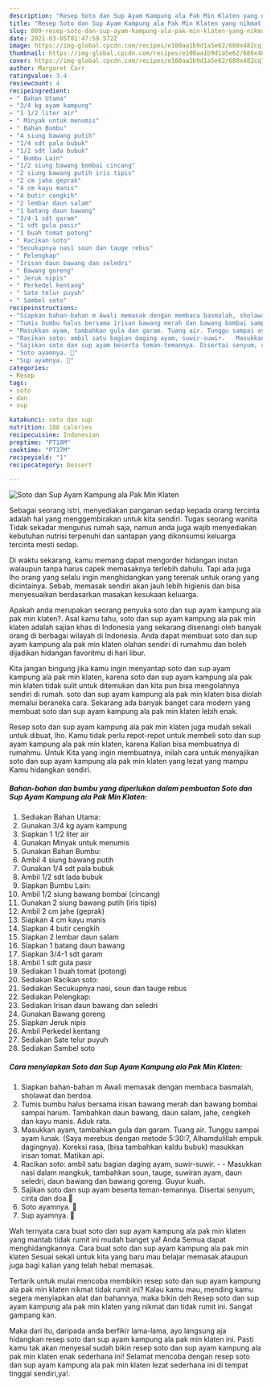 ```yaml
---
description: "Resep Soto dan Sup Ayam Kampung ala Pak Min Klaten yang nikmat Untuk Jualan"
title: "Resep Soto dan Sup Ayam Kampung ala Pak Min Klaten yang nikmat Untuk Jualan"
slug: 809-resep-soto-dan-sup-ayam-kampung-ala-pak-min-klaten-yang-nikmat-untuk-jualan
date: 2021-03-05T01:47:59.572Z
image: https://img-global.cpcdn.com/recipes/e100aa1b9d1a5e62/680x482cq70/soto-dan-sup-ayam-kampung-ala-pak-min-klaten-foto-resep-utama.jpg
thumbnail: https://img-global.cpcdn.com/recipes/e100aa1b9d1a5e62/680x482cq70/soto-dan-sup-ayam-kampung-ala-pak-min-klaten-foto-resep-utama.jpg
cover: https://img-global.cpcdn.com/recipes/e100aa1b9d1a5e62/680x482cq70/soto-dan-sup-ayam-kampung-ala-pak-min-klaten-foto-resep-utama.jpg
author: Margaret Carr
ratingvalue: 3.4
reviewcount: 4
recipeingredient:
- " Bahan Utama"
- "3/4 kg ayam kampung"
- "1 1/2 liter air"
- " Minyak untuk menumis"
- " Bahan Bumbu"
- "4 siung bawang putih"
- "1/4 sdt pala bubuk"
- "1/2 sdt lada bubuk"
- " Bumbu Lain"
- "1/2 siung bawang bombai cincang"
- "2 siung bawang putih iris tipis"
- "2 cm jahe geprak"
- "4 cm kayu manis"
- "4 butir cengkih"
- "2 lembar daun salam"
- "1 batang daun bawang"
- "3/4-1 sdt garam"
- "1 sdt gula pasir"
- "1 buah tomat potong"
- " Racikan soto"
- "Secukupnya nasi soun dan tauge rebus"
- " Pelengkap"
- "Irisan daun bawang dan seledri"
- " Bawang goreng"
- " Jeruk nipis"
- " Perkedel kentang"
- " Sate telur puyuh"
- " Sambel soto"
recipeinstructions:
- "Siapkan bahan-bahan m Awali memasak dengan membaca basmalah, sholawat dan berdoa."
- "Tumis bumbu halus bersama irisan bawang merah dan bawang bombai sampai harum. Tambahkan daun bawang, daun salam, jahe, cengkeh dan kayu manis. Aduk rata."
- "Masukkan ayam, tambahkan gula dan garam. Tuang air. Tunggu sampai ayam lunak. (Saya merebus dengan metode 5:30:7, Alhamdulillah empuk dagingnya). Koreksi rasa, (bisa tambahkan kaldu bubuk) masukkan irisan tomat. Matikan api."
- "Racikan soto: ambil satu bagian daging ayam, suwir-suwir.   Masukkan nasi dalam mangkuk, tambahkan soun, tauge, suwiran ayam, daun seledri, daun bawang dan bawang goreng. Guyur kuah."
- "Sajikan soto dan sup ayam beserta teman-temannya. Disertai senyum, cinta dan doa.🖤"
- "Soto ayamnya. 🖤"
- "Sup ayamnya. 🖤"
categories:
- Resep
tags:
- soto
- dan
- sup

katakunci: soto dan sup 
nutrition: 188 calories
recipecuisine: Indonesian
preptime: "PT18M"
cooktime: "PT37M"
recipeyield: "1"
recipecategory: Dessert

---
```



![Soto dan Sup Ayam Kampung ala Pak Min Klaten](https://img-global.cpcdn.com/recipes/e100aa1b9d1a5e62/680x482cq70/soto-dan-sup-ayam-kampung-ala-pak-min-klaten-foto-resep-utama.jpg)

Sebagai seorang istri, menyediakan panganan sedap kepada orang tercinta adalah hal yang menggembirakan untuk kita sendiri. Tugas seorang  wanita Tidak sekadar mengurus rumah saja, namun anda juga wajib menyediakan kebutuhan nutrisi terpenuhi dan santapan yang dikonsumsi keluarga tercinta mesti sedap.

Di waktu  sekarang, kamu memang dapat mengorder hidangan instan walaupun tanpa harus capek memasaknya terlebih dahulu. Tapi ada juga lho orang yang selalu ingin menghidangkan yang terenak untuk orang yang dicintainya. Sebab, memasak sendiri akan jauh lebih higienis dan bisa menyesuaikan berdasarkan masakan kesukaan keluarga. 



Apakah anda merupakan seorang penyuka soto dan sup ayam kampung ala pak min klaten?. Asal kamu tahu, soto dan sup ayam kampung ala pak min klaten adalah sajian khas di Indonesia yang sekarang disenangi oleh banyak orang di berbagai wilayah di Indonesia. Anda dapat membuat soto dan sup ayam kampung ala pak min klaten olahan sendiri di rumahmu dan boleh dijadikan hidangan favoritmu di hari libur.

Kita jangan bingung jika kamu ingin menyantap soto dan sup ayam kampung ala pak min klaten, karena soto dan sup ayam kampung ala pak min klaten tidak sulit untuk ditemukan dan kita pun bisa mengolahnya sendiri di rumah. soto dan sup ayam kampung ala pak min klaten bisa diolah memalui beraneka cara. Sekarang ada banyak banget cara modern yang membuat soto dan sup ayam kampung ala pak min klaten lebih enak.

Resep soto dan sup ayam kampung ala pak min klaten juga mudah sekali untuk dibuat, lho. Kamu tidak perlu repot-repot untuk membeli soto dan sup ayam kampung ala pak min klaten, karena Kalian bisa membuatnya di rumahmu. Untuk Kita yang ingin membuatnya, inilah cara untuk menyajikan soto dan sup ayam kampung ala pak min klaten yang lezat yang mampu Kamu hidangkan sendiri.

<!--inarticleads1-->

##### Bahan-bahan dan bumbu yang diperlukan dalam pembuatan Soto dan Sup Ayam Kampung ala Pak Min Klaten:

1. Sediakan  Bahan Utama:
1. Gunakan 3/4 kg ayam kampung
1. Siapkan 1 1/2 liter air
1. Gunakan  Minyak untuk menumis
1. Gunakan  Bahan Bumbu:
1. Ambil 4 siung bawang putih
1. Gunakan 1/4 sdt pala bubuk
1. Ambil 1/2 sdt lada bubuk
1. Siapkan  Bumbu Lain:
1. Ambil 1/2 siung bawang bombai (cincang)
1. Gunakan 2 siung bawang putih (iris tipis)
1. Ambil 2 cm jahe (geprak)
1. Siapkan 4 cm kayu manis
1. Siapkan 4 butir cengkih
1. Siapkan 2 lembar daun salam
1. Siapkan 1 batang daun bawang
1. Siapkan 3/4-1 sdt garam
1. Ambil 1 sdt gula pasir
1. Sediakan 1 buah tomat (potong)
1. Sediakan  Racikan soto:
1. Sediakan Secukupnya nasi, soun dan tauge rebus
1. Sediakan  Pelengkap:
1. Sediakan Irisan daun bawang dan seledri
1. Gunakan  Bawang goreng
1. Siapkan  Jeruk nipis
1. Ambil  Perkedel kentang
1. Sediakan  Sate telur puyuh
1. Sediakan  Sambel soto




<!--inarticleads2-->

##### Cara menyiapkan Soto dan Sup Ayam Kampung ala Pak Min Klaten:

1. Siapkan bahan-bahan m Awali memasak dengan membaca basmalah, sholawat dan berdoa.
1. Tumis bumbu halus bersama irisan bawang merah dan bawang bombai sampai harum. Tambahkan daun bawang, daun salam, jahe, cengkeh dan kayu manis. Aduk rata.
1. Masukkan ayam, tambahkan gula dan garam. Tuang air. Tunggu sampai ayam lunak. (Saya merebus dengan metode 5:30:7, Alhamdulillah empuk dagingnya). Koreksi rasa, (bisa tambahkan kaldu bubuk) masukkan irisan tomat. Matikan api.
1. Racikan soto: ambil satu bagian daging ayam, suwir-suwir.  -  - Masukkan nasi dalam mangkuk, tambahkan soun, tauge, suwiran ayam, daun seledri, daun bawang dan bawang goreng. Guyur kuah.
1. Sajikan soto dan sup ayam beserta teman-temannya. Disertai senyum, cinta dan doa.🖤
1. Soto ayamnya. 🖤
1. Sup ayamnya. 🖤




Wah ternyata cara buat soto dan sup ayam kampung ala pak min klaten yang mantab tidak rumit ini mudah banget ya! Anda Semua dapat menghidangkannya. Cara buat soto dan sup ayam kampung ala pak min klaten Sesuai sekali untuk kita yang baru mau belajar memasak ataupun juga bagi kalian yang telah hebat memasak.

Tertarik untuk mulai mencoba membikin resep soto dan sup ayam kampung ala pak min klaten nikmat tidak rumit ini? Kalau kamu mau, mending kamu segera menyiapkan alat dan bahannya, maka bikin deh Resep soto dan sup ayam kampung ala pak min klaten yang nikmat dan tidak rumit ini. Sangat gampang kan. 

Maka dari itu, daripada anda berfikir lama-lama, ayo langsung aja hidangkan resep soto dan sup ayam kampung ala pak min klaten ini. Pasti kamu tak akan menyesal sudah bikin resep soto dan sup ayam kampung ala pak min klaten enak sederhana ini! Selamat mencoba dengan resep soto dan sup ayam kampung ala pak min klaten lezat sederhana ini di tempat tinggal sendiri,ya!.

